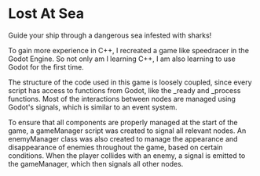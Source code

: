 # Lost At Sea
Guide your ship through a dangerous sea infested with sharks!

To gain more experience in C++, I recreated a game like speedracer in the Godot Engine. So not only am I learning C++, I am also learning to use Godot for the first time.

The structure of the code used in this game is loosely coupled, since every script has access to functions from Godot, like the _ready and _process functions. Most of the interactions between nodes are managed using Godot's signals, which is similar to an event system.

To ensure that all components are properly managed at the start of the game, a gameManager script was created to signal all relevant nodes. An enemyManager class was also created to manage the appearance and disappearance of enemies throughout the game, based on certain conditions. When the player collides with an enemy, a signal is emitted to the gameManager, which then signals all other nodes.
